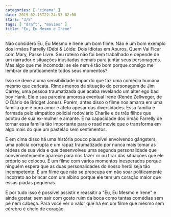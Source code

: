 ```yaml
---
categories: [ "cinema" ]
date: 2019-02-15T22:24:53-02:00
stars: "3/5"
tags: [ "draft", "movies" ]
title: "Eu, Eu Mesmo e Irene"
---
```

Não considero Eu, Eu Mesmo e Irene um bom filme. Não é um bom exemplo dos irmãos Farrelly (Débi & Lóide: Dois Idiotas em Apuros, Quem Vai Ficar com Mary, Passe Livre. Seu roteiro não foi bem trabalhado e depende de um narrador e situações inusitadas demais para juntar seus personagens. Mas algo que me incomoda: se ele nem é tão bom porque consigo me lembrar de praticamente todos seus momentos?

Isso se deve a uma sensibilidade ímpar do que faz uma comédia humana mesmo que caricata. Rimos menos da situação do personagem de Jim Carrey, uma pessoa traumatizada que acaba revelando um alter ego bad boy Hank. Ele e sua parceira amorosa eventual Irene (Renée Zellweger, de O Diário de Bridget Jones). Porém, antes disso o filme nos amarra em uma família que é puro amor e afeto apesar das diversidades. Essa família é formada pelo simpático policial rodoviário Charlie e os três filhos que adotou de sua ex-mulher e amante. É na capacidade dos irmão Farrelly de tornar essa família tão importante para o road movie que o transforma em algo mais do que um pastelão sem sentimentos.

E em cima disso há uma história pouco plausível envolvendo gângsters, uma polícia corrupta e um rapaz traumatizado por nunca mais tomar as rédeas de sua vida e que desenvolveu uma segunda personalidade que convenientemente aparece para nos fazer rir ou tirar das situações que ele próprio se colocou. É um filme com vários momentos inesperados porque ninguém espera que as duas personalidades do nosso herói seja tão incompetente. É um filme que não se preocupa em não soar politicamente incorreto ao brincar com um albino porque ele tem um coração maior que essas piadas pequenas.

E por tudo isso é possível assistir e reassitir a "Eu, Eu Mesmo e Irene" e ainda gostar, sem sair com gosto ruim da boca como tantas comédias sem pé nem cabeça. Para você ver o valor que há em um filme que mesmo sem cérebro é cheio de coração.

